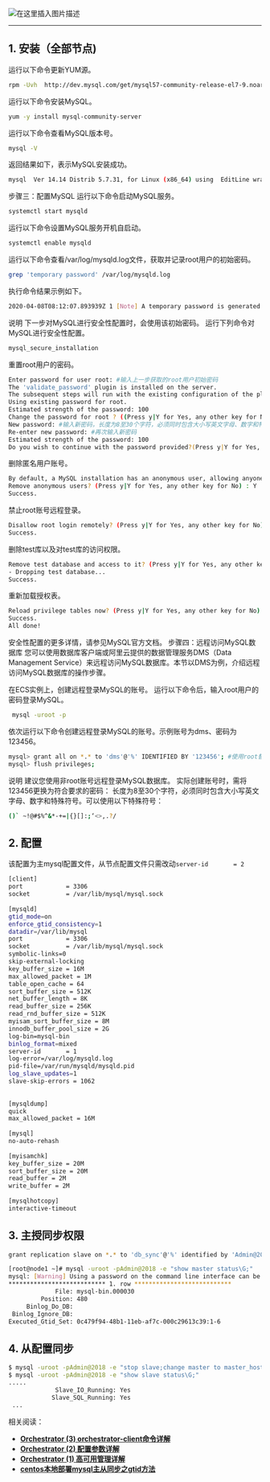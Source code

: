 ![在这里插入图片描述](https://i-blog.csdnimg.cn/blog_migrate/754bc83cd6e17042ae0ede3560a6714d.png)

---

## 1. 安装（全部节点)
运行以下命令更新YUM源。

```bash
rpm -Uvh  http://dev.mysql.com/get/mysql57-community-release-el7-9.noarch.rpm
```

运行以下命令安装MySQL。

```bash
yum -y install mysql-community-server
```

运行以下命令查看MySQL版本号。

```bash
mysql -V
```

返回结果如下，表示MySQL安装成功。

```bash
mysql  Ver 14.14 Distrib 5.7.31, for Linux (x86_64) using  EditLine wrapper
```

步骤三：配置MySQL
运行以下命令启动MySQL服务。

```bash
systemctl start mysqld
```

运行以下命令设置MySQL服务开机自启动。

```bash
systemctl enable mysqld
```

运行以下命令查看/var/log/mysqld.log文件，获取并记录root用户的初始密码。

```bash
grep 'temporary password' /var/log/mysqld.log
```

执行​命令结果示例如下。

```bash
2020-04-08T08:12:07.893939Z 1 [Note] A temporary password is generated for root@localhost: xvlo1lZs7>uI
```

说明 下一步对MySQL进行安全性配置时，会使用该初始密码。
运行下列命令对MySQL进行安全性配置。

```bash
mysql_secure_installation
```

重置root用户的密码。

```bash
Enter password for user root: #输入上一步获取的root用户初始密码
The 'validate_password' plugin is installed on the server.
The subsequent steps will run with the existing configuration of the plugin.
Using existing password for root.
Estimated strength of the password: 100 
Change the password for root ? ((Press y|Y for Yes, any other key for No) : Y #是否更改root用户密码，输入Y
New password: #输入新密码，长度为8至30个字符，必须同时包含大小写英文字母、数字和特殊符号。特殊符号可以是()` ~!@#$%^&*-+=|{}[]:;‘<>,.?/
Re-enter new password: #再次输入新密码
Estimated strength of the password: 100 
Do you wish to continue with the password provided?(Press y|Y for Yes, any other key for No) : Y #是否继续操作，输入Y
```

删除匿名用户账号。

```bash
By default, a MySQL installation has an anonymous user, allowing anyone to log into MySQL without having to have a user account created for them. This is intended only for testing, and to make the installation go a bit smoother. You should remove them before moving into a production environment.
Remove anonymous users? (Press y|Y for Yes, any other key for No) : Y  #是否删除匿名用户，输入Y
Success.
```
禁止root账号远程登录。

```bash
Disallow root login remotely? (Press y|Y for Yes, any other key for No) : Y #禁止root远程登录，输入Y
Success.
```
删除test库以及对test库的访问权限。

```bash
Remove test database and access to it? (Press y|Y for Yes, any other key for No) : Y #是否删除test库和对它的访问权限，输入Y
- Dropping test database...
Success.
```

重新加载授权表。

```bash
Reload privilege tables now? (Press y|Y for Yes, any other key for No) : Y #是否重新加载授权表，输入Y
Success.
All done!
```

安全性配置的更多详情，请参见MySQL官方文档。
步骤四：远程访问MySQL数据库
您可以使用数据库客户端或阿里云提供的数据管理服务DMS（Data Management Service）来远程访问MySQL数据库。本节以DMS为例，介绍远程访问MySQL数据库的操作步骤。

在ECS实例上，创建远程登录MySQL的账号。
运行以下命令后，输入root用户的密码登录MySQL。

```bash
 mysql -uroot -p
```

依次运行以下命令创建远程登录MySQL的账号。示例账号为dms、密码为123456。

```bash
mysql> grant all on *.* to 'dms'@'%' IDENTIFIED BY '123456'; #使用root替换dms，可设置为允许root账号远程登录。
mysql> flush privileges;
```

说明
建议您使用非root账号远程登录MySQL数据库。
实际创建账号时，需将123456更换为符合要求的密码： 长度为8至30个字符，必须同时包含大小写英文字母、数字和特殊符号。可以使用以下特殊符号：

```bash
()` ~!@#$%^&*-+=|{}[]:;‘<>,.?/
```
## 2. 配置
该配置为主mysql配置文件，从节点配置文件只需改动`server-id       = 2`

```bash
[client]
port            = 3306
socket          = /var/lib/mysql/mysql.sock
 
[mysqld]
gtid_mode=on
enforce_gtid_consistency=1
datadir=/var/lib/mysql
port            = 3306
socket          = /var/lib/mysql/mysql.sock
symbolic-links=0
skip-external-locking
key_buffer_size = 16M
max_allowed_packet = 1M
table_open_cache = 64
sort_buffer_size = 512K
net_buffer_length = 8K
read_buffer_size = 256K
read_rnd_buffer_size = 512K
myisam_sort_buffer_size = 8M
innodb_buffer_pool_size = 2G
log-bin=mysql-bin
binlog_format=mixed
server-id       = 1
log-error=/var/log/mysqld.log
pid-file=/var/run/mysqld/mysqld.pid
log_slave_updates=1
slave-skip-errors = 1062
 
 
[mysqldump]
quick
max_allowed_packet = 16M
 
[mysql]
no-auto-rehash
 
[myisamchk]
key_buffer_size = 20M
sort_buffer_size = 20M
read_buffer = 2M
write_buffer = 2M
 
[mysqlhotcopy]
interactive-timeout
```
## 3. 主授同步权限

```bash
grant replication slave on *.* to 'db_sync'@'%' identified by 'Admin@2018';

[root@node1 ~]# mysql -uroot -pAdmin@2018 -e "show master status\G;"
mysql: [Warning] Using a password on the command line interface can be insecure.
*************************** 1. row ***************************
             File: mysql-bin.000030
         Position: 480
     Binlog_Do_DB: 
 Binlog_Ignore_DB: 
Executed_Gtid_Set: 0c479f94-48b1-11eb-af7c-000c29613c39:1-6
```
## 4. 从配置同步

```bash
$ mysql -uroot -pAdmin@2018 -e "stop slave;change master to master_host='192.168.211.60',master_user='db_sync',master_password='Admin@2018',master_auto_position=1,MASTER_HEARTBEAT_PERIOD=2,MASTER_CONNECT_RETRY=1, MASTER_RETRY_COUNT=86400;set global slave_net_timeout=8;start slave;"
$ mysql -uroot -pAdmin@2018 -e "show slave status\G;"
.....
             Slave_IO_Running: Yes
            Slave_SQL_Running: Yes
 ...
```

相关阅读：
- [**Orchestrator (3) orchestrator-client命令详解**](https://ghostwritten.blog.csdn.net/article/details/111881197)
- [**Orchestrator (2) 配置参数详解**](https://ghostwritten.blog.csdn.net/article/details/111881286)
- [**Orchestrator  (1) 高可用管理详解**](https://ghostwritten.blog.csdn.net/article/details/106099648)
- [**centos本地部署mysql主从同步之gtid方法**](https://ghostwritten.blog.csdn.net/article/details/111826719)
